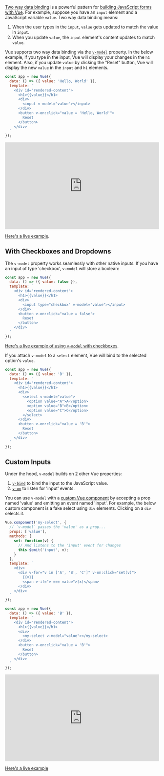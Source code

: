 [Two way data binding](https://stackoverflow.com/questions/13504906/what-is-two-way-binding) is a powerful pattern for [building JavaScript forms with Vue](/tutorials/vue/form). For example,
suppose you have an `input` element and a JavaScript variable `value`.
Two way data binding means:

1. When the user types in the `input`, `value` gets updated to match the value in `input`.
2. When you update `value`, the `input` element's content updates to match `value`.

Vue supports two way data binding via the [`v-model`](https://vuejs.org/v2/guide/components.html#Using-v-model-on-Components) property. In the below example, if you type in the input, Vue will display your changes in the `h1` element. Also, if you update `value` by clicking the "Reset" button, Vue will display the new `value` in the `input` and `h1` elements.

```javascript
const app = new Vue({
  data: () => ({ value: 'Hello, World' }),
  template: `
    <div id="rendered-content">
      <h1>{{value}}</h1>
      <div>
        <input v-model="value"></input>
      </div>
      <button v-on:click="value = 'Hello, World'">
        Reset
      </button>
    </div>
  `
});
```

<div style="position: relative; padding-bottom: 56.25%; height: 0;"><iframe src="https://www.loom.com/embed/c94584d5fd6c40d1a9410f6af74b39bb" frameborder="0" webkitallowfullscreen mozallowfullscreen allowfullscreen style="position: absolute; top: 0; left: 0; width: 100%; height: 100%;"></iframe></div>

[Here's a live example](/examples/vue/v-model).

With Checkboxes and Dropdowns
-----------------------------

The `v-model` property works seamlessly with other native inputs. If
you have an input of type 'checkbox', `v-model` will store a boolean:

```javascript
const app = new Vue({
  data: () => ({ value: false }),
  template: `
    <div id="rendered-content">
      <h1>{{value}}</h1>
      <div>
        <input type="checkbox" v-model="value"></input>
      </div>
      <button v-on:click="value = false">
        Reset
      </button>
    </div>
  `
});
```

[Here's a live example of using `v-model` with checkboxes](/examples/vue/v-model-checkbox).

If you attach `v-model` to a `select` element, Vue will bind to the
selected option's `value`.

```javascript
const app = new Vue({
  data: () => ({ value: 'B' }),
  template: `
    <div id="rendered-content">
      <h1>{{value}}</h1>
      <div>
        <select v-model="value">
          <option value="A">A</option>
          <option value="B">B</option>
          <option value="C">C</option>
        </select>
      </div>
      <button v-on:click="value = 'B'">
        Reset
      </button>
    </div>
  `
});
```

Custom Inputs
-------------

Under the hood, `v-model` builds on 2 other Vue properties:

1. [`v-bind`](https://vuejs.org/v2/guide/class-and-style.html) to bind the input to the JavaScript value.
2. [`v-on`](https://vuejs.org/v2/guide/events.html) to listen for 'input' events.

You can use `v-model` with a [custom Vue component](/tutorials/vue/components) by accepting a prop named 'value' and emitting an event named 'input'. For example, the below custom component is a fake select using `div` elements. Clicking on a `div` selects it.

```javascript
Vue.component('my-select', {
  // `v-model` passes the 'value' as a prop...
  props: ['value'],
  methods: {
    set: function(v) {
      // And listens to the 'input' event for changes
      this.$emit('input', v);
    }
  },
  template: `
    <div>
      <div v-for="v in ['A', 'B', 'C']" v-on:click="set(v)">
        {{v}}
        <span v-if="v === value">[x]</span>
      </div>
    </div>
  `
});

const app = new Vue({
  data: () => ({ value: 'B' }),
  template: `
    <div id="rendered-content">
      <h1>{{value}}</h1>
      <div>
        <my-select v-model="value"></my-select>
      </div>
      <button v-on:click="value = 'B'">
        Reset
      </button>
    </div>
  `
});
```

<div style="position: relative; padding-bottom: 56.25%; height: 0;"><iframe src="https://www.loom.com/embed/592315027467418985b32dfda80ccd66" frameborder="0" webkitallowfullscreen mozallowfullscreen allowfullscreen style="position: absolute; top: 0; left: 0; width: 100%; height: 100%;"></iframe></div>

[Here's a live example](/examples/vue/v-model-fake)